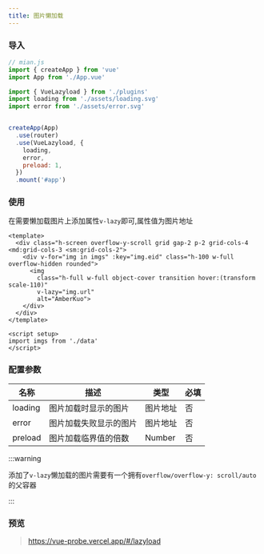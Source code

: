 ```yaml
---
title: 图片懒加载
---
```


### 导入

```javascript
// mian.js
import { createApp } from 'vue'
import App from './App.vue'

import { VueLazyload } from './plugins'
import loading from './assets/loading.svg'
import error from './assets/error.svg'


createApp(App)
  .use(router)
  .use(VueLazyload, {
    loading,
    error,
    preload: 1,
  })
  .mount('#app')
```

### 使用

在需要懒加载图片上添加属性`v-lazy`即可,属性值为图片地址
```vue{6}
<template>
  <div class="h-screen overflow-y-scroll grid gap-2 p-2 grid-cols-4 <md:grid-cols-3 <sm:grid-cols-2">
    <div v-for="img in imgs" :key="img.eid" class="h-100 w-full overflow-hidden rounded">
      <img 
        class="h-full w-full object-cover transition hover:(transform scale-110)" 
        v-lazy="img.url" 
        alt="AmberKuo">
    </div>
  </div>
</template>

<script setup>
import imgs from './data'
</script>
```

### 配置参数

| 名称    | 描述                   | 类型     | 必填 |
| ------- | ---------------------- | -------- | ---- |
| loading | 图片加载时显示的图片   | 图片地址 | 否   |
| error   | 图片加载失败显示的图片 | 图片地址 | 否   |
| preload | 图片加载临界值的倍数   | Number   | 否   |

:::warning

添加了`v-lazy`懒加载的图片需要有一个拥有`overflow/overflow-y: scroll/auto`的父容器

:::

### 预览

> https://vue-probe.vercel.app/#/lazyload